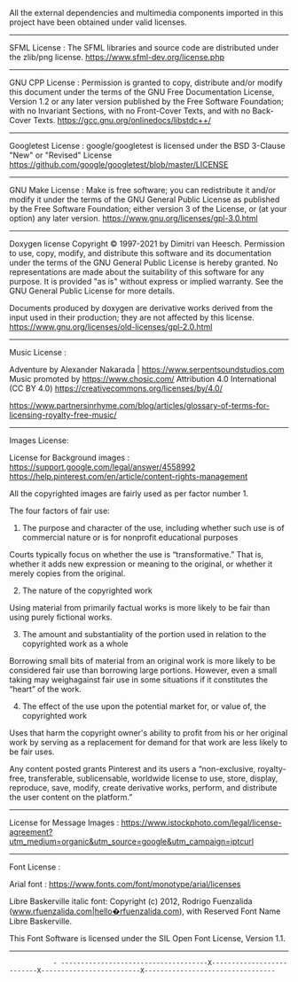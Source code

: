 All the external dependencies and multimedia components imported in this project have been obtained under valid licenses.
______________________________________________________________________________________________________________________________________________________________________________
SFML License :
The SFML libraries and source code are distributed under the zlib/png license.
https://www.sfml-dev.org/license.php
______________________________________________________________________________________________________________________________________________________________________________

GNU CPP License :
Permission is granted to copy, distribute and/or modify this document under the terms of the GNU Free Documentation License, 
Version 1.2 or any later version published by the Free Software Foundation; with no Invariant Sections, with no Front-Cover Texts, and with no Back-Cover Texts.
https://gcc.gnu.org/onlinedocs/libstdc++/
______________________________________________________________________________________________________________________________________________________________________________

Googletest License :
google/googletest is licensed under the
BSD 3-Clause "New" or "Revised" License
https://github.com/google/googletest/blob/master/LICENSE
______________________________________________________________________________________________________________________________________________________________________________

GNU Make License : 
Make is free software; you can redistribute it and/or modify it under the terms of the GNU General Public License as published by the Free Software Foundation; 
either version 3 of the License, or (at your option) any later version.
https://www.gnu.org/licenses/gpl-3.0.html
______________________________________________________________________________________________________________________________________________________________________________

Doxygen license
Copyright © 1997-2021 by Dimitri van Heesch.
Permission to use, copy, modify, and distribute this software and its documentation under the terms of the GNU General Public License is hereby granted. No representations are made about the suitability of this software for any purpose. It is provided "as is" without express or implied warranty. See the GNU General Public License for more details.

Documents produced by doxygen are derivative works derived from the input used in their production; they are not affected by this license.
https://www.gnu.org/licenses/old-licenses/gpl-2.0.html
______________________________________________________________________________________________________________________________________________________________________________

Music License : 

Adventure by Alexander Nakarada | https://www.serpentsoundstudios.com
Music promoted by https://www.chosic.com/
Attribution 4.0 International (CC BY 4.0)
https://creativecommons.org/licenses/by/4.0/

https://www.partnersinrhyme.com/blog/articles/glossary-of-terms-for-licensing-royalty-free-music/
______________________________________________________________________________________________________________________________________________________________________________

Images License:

License for Background images : 
https://support.google.com/legal/answer/4558992
https://help.pinterest.com/en/article/content-rights-management

All the copyrighted images are fairly used as per factor number 1.

The four factors of fair use:
1. The purpose and character of the use, including whether such use is of commercial nature or is for nonprofit educational purposes

Courts typically focus on whether the use is “transformative.” That is, whether it adds new expression or meaning to the original, 
or whether it merely copies from the original.

2. The nature of the copyrighted work

Using material from primarily factual works is more likely to be fair than using purely fictional works.

3. The amount and substantiality of the portion used in relation to the copyrighted work as a whole

Borrowing small bits of material from an original work is more likely to be considered fair use than borrowing large portions. However, 
even a small taking may weighagainst fair use in some situations if it constitutes the “heart” of the work.

4. The effect of the use upon the potential market for, or value of, the copyrighted work

Uses that harm the copyright owner's ability to profit from his or her original work by serving as a replacement for demand for that work are less likely to be fair uses.

Any content posted grants Pinterest and its users a “non-exclusive, royalty-free, transferable, sublicensable, worldwide license to use, store, 
display, reproduce, save, modify, create derivative works, perform, and distribute the user content on the platform.”
______________________________________________________________________________________________________________________________________________________________________________

License for Message Images : 
https://www.istockphoto.com/legal/license-agreement?utm_medium=organic&utm_source=google&utm_campaign=iptcurl

______________________________________________________________________________________________________________________________________________________________________________ 

Font License :

Arial font :
https://www.fonts.com/font/monotype/arial/licenses

Libre Baskerville italic font:
Copyright (c) 2012, Rodrigo Fuenzalida (www.rfuenzalida.com|hello�rfuenzalida.com), with Reserved Font Name Libre Baskerville.

This Font Software is licensed under the SIL Open Font License, Version 1.1.
______________________________________________________________________________________________________________________________________________________________________________

               - -------------------------------------X--------------------------X-------------------------X---------------------------------
